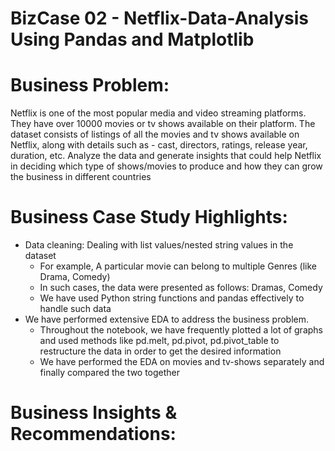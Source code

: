 # BizCase 02 - Netflix-Data-Analysis Using Pandas and Matplotlib

# Business Problem:
Netflix is one of the most popular media and video streaming platforms. They have over 10000 movies or tv shows available on their platform. The dataset consists of listings of all the movies and tv shows available on Netflix, along with details such as - cast, directors, ratings, release year, duration, etc. Analyze the data and generate insights that could help Netflix in deciding which type of shows/movies to produce and how they can grow the business in different countries

# Business Case Study Highlights:
- Data cleaning: Dealing with list values/nested string values in the dataset
    - For example, A particular movie can belong to multiple Genres (like Drama, Comedy)
    - In such cases, the data were presented as follows: Dramas, Comedy
    - We have used Python string functions and pandas effectively to handle such data
- We have performed extensive EDA to address the business problem.
    - Throughout the notebook, we have frequently plotted a lot of graphs and used methods like pd.melt, pd.pivot, pd.pivot_table to restructure the       data in order to get the desired information
    - We have performed the EDA on movies and tv-shows separately and finally compared the two together

 # Business Insights & Recommendations:

